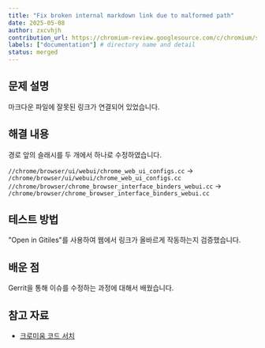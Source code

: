 ```yaml
---
title: "Fix broken internal markdown link due to malformed path"
date: 2025-05-08
author: zxcvhjh
contribution_url: https://chromium-review.googlesource.com/c/chromium/src/+/6522106
labels: ["documentation"] # directory name and detail
status: merged
---
```



## 문제 설명
마크다운 파일에 잘못된 링크가 연결되어 있었습니다.

## 해결 내용

경로 앞의 슬래시를 두 개에서 하나로 수정하였습니다.

`//chrome/browser/ui/webui/chrome_web_ui_configs.cc` -> `/chrome/browser/ui/webui/chrome_web_ui_configs.cc`
`//chrome/browser/chrome_browser_interface_binders_webui.cc` -> `/chrome/browser/chrome_browser_interface_binders_webui.cc`

## 테스트 방법
"Open in Gitiles"를 사용하여 웹에서 링크가 올바르게 작동하는지 검증했습니다.

## 배운 점
Gerrit을 통해 이슈를 수정하는 과정에 대해서 배웠습니다.

## 참고 자료

- [크로미움 코드 서치](https://source.chromium.org/)

